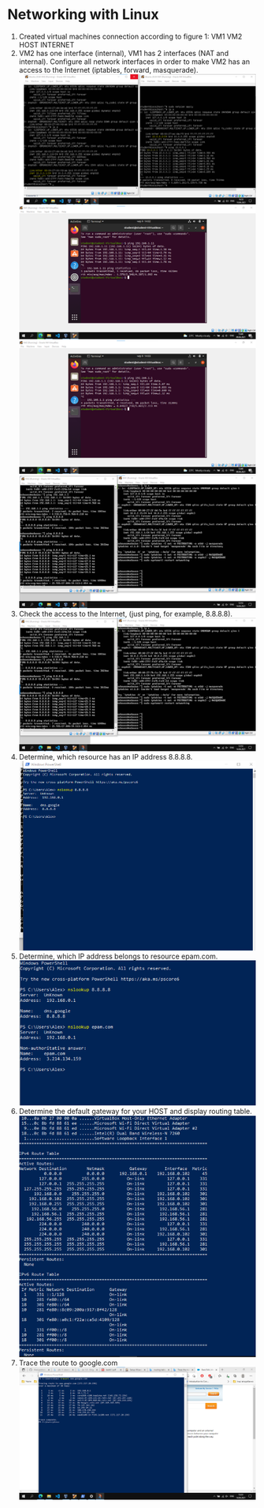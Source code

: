 # Networking with Linux
1. Created virtual machines connection according to figure 1:
VM1 VM2
HOST
INTERNET
2. VM2 has one interface (internal), VM1 has 2 interfaces (NAT and internal). Configure all network
interfaces in order to make VM2 has an access to the Internet (iptables, forward, masquerade).
![6](https://github.com/AlexLastArch/DevOps_online_Lviv_2021Q2/blob/351bf255f6e987436fc246cfa8783a2c7da1559d/m6/task%206.1/img/6.png)
![6.1](https://github.com/AlexLastArch/DevOps_online_Lviv_2021Q2/blob/351bf255f6e987436fc246cfa8783a2c7da1559d/m6/task%206.1/img/6.1.png)
![6.2](https://github.com/AlexLastArch/DevOps_online_Lviv_2021Q2/blob/351bf255f6e987436fc246cfa8783a2c7da1559d/m6/task%206.1/img/6.2.png)
![MASQ](https://github.com/AlexLastArch/DevOps_online_Lviv_2021Q2/blob/351bf255f6e987436fc246cfa8783a2c7da1559d/m6/task%206.1/img/MASQ.png)
3. Check the access to the Internet, (just ping, for example, 8.8.8.8).
![MASQ](https://github.com/AlexLastArch/DevOps_online_Lviv_2021Q2/blob/351bf255f6e987436fc246cfa8783a2c7da1559d/m6/task%206.1/img/MASQ.png)
4. Determine, which resource has an IP address 8.8.8.8.
![google](https://github.com/AlexLastArch/DevOps_online_Lviv_2021Q2/blob/351bf255f6e987436fc246cfa8783a2c7da1559d/m6/task%206.1/img/google.png)
5. Determine, which IP address belongs to resource epam.com.
![epam](https://github.com/AlexLastArch/DevOps_online_Lviv_2021Q2/blob/351bf255f6e987436fc246cfa8783a2c7da1559d/m6/task%206.1/img/epam.png)
6. Determine the default gateway for your HOST and display routing table.
![routing](https://github.com/AlexLastArch/DevOps_online_Lviv_2021Q2/blob/351bf255f6e987436fc246cfa8783a2c7da1559d/m6/task%206.1/img/routing.png)
7. Trace the route to google.com
![trace](https://github.com/AlexLastArch/DevOps_online_Lviv_2021Q2/blob/351bf255f6e987436fc246cfa8783a2c7da1559d/m6/task%206.1/img/trace.png)
